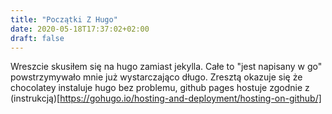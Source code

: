 ```yaml
---
title: "Początki Z Hugo"
date: 2020-05-18T17:37:02+02:00
draft: false
---
```


Wreszcie skusiłem się na hugo zamiast jekylla. Całe to "jest napisany w go" powstrzymywało mnie już wystarczająco długo. Zresztą okazuje się że chocolatey instaluje hugo bez problemu, github pages hostuje zgodnie z (instrukcją)[https://gohugo.io/hosting-and-deployment/hosting-on-github/]
